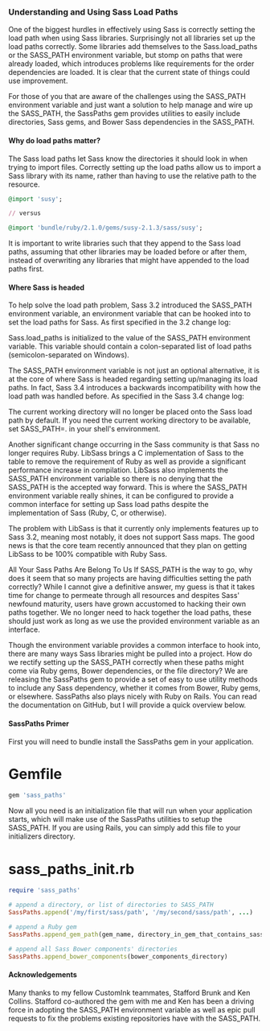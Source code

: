 
### Understanding and Using Sass Load Paths

One of the biggest hurdles in effectively using Sass is correctly setting the load path when using Sass libraries. Surprisingly not all libraries set up the load paths correctly. Some libraries add themselves to the Sass.load_paths or the SASS_PATH environment variable, but stomp on paths that were already loaded, which introduces problems like requirements for the order dependencies are loaded. It is clear that the current state of things could use improvement.

For those of you that are aware of the challenges using the SASS_PATH environment variable and just want a solution to help manage and wire up the SASS_PATH, the SassPaths gem provides utilities to easily include directories, Sass gems, and Bower Sass dependencies in the SASS_PATH.

#### Why do load paths matter?
The Sass load paths let Sass know the directories it should look in when trying to import files. Correctly setting up the load paths allow us to import a Sass library with its name, rather than having to use the relative path to the resource.

```ruby
@import 'susy';

// versus

@import 'bundle/ruby/2.1.0/gems/susy-2.1.3/sass/susy';
```
It is important to write libraries such that they append to the Sass load paths, assuming that other libraries may be loaded before or after them, instead of overwriting any libraries that might have appended to the load paths first.

#### Where Sass is headed
To help solve the load path problem, Sass 3.2 introduced the SASS_PATH environment variable, an environment variable that can be hooked into to set the load paths for Sass. As first specified in the 3.2 change log:

Sass.load_paths is initialized to the value of the SASS_PATH environment variable. This variable should contain a colon-separated list of load paths (semicolon-separated on Windows).

The SASS_PATH environment variable is not just an optional alternative, it is at the core of where Sass is headed regarding setting up/managing its load paths. In fact, Sass 3.4 introduces a backwards incompatibility with how the load path was handled before. As specified in the Sass 3.4 change log:

The current working directory will no longer be placed onto the Sass load path by default. If you need the current working directory to be available, set SASS_PATH=. in your shell's environment.

Another significant change occurring in the Sass community is that Sass no longer requires Ruby. LibSass brings a C implementation of Sass to the table to remove the requirement of Ruby as well as provide a significant performance increase in compilation. LibSass also implements the SASS_PATH environment variable so there is no denying that the SASS_PATH is the accepted way forward. This is where the SASS_PATH environment variable really shines, it can be configured to provide a common interface for setting up Sass load paths despite the implementation of Sass (Ruby, C, or otherwise).

The problem with LibSass is that it currently only implements features up to Sass 3.2, meaning most notably, it does not support Sass maps. The good news is that the core team recently announced that they plan on getting LibSass to be 100% compatible with Ruby Sass.

All Your Sass Paths Are Belong To Us
If SASS_PATH is the way to go, why does it seem that so many projects are having difficulties setting the path correctly? While I cannot give a definitive answer, my guess is that it takes time for change to permeate through all resources and despites Sass' newfound maturity, users have grown accustomed to hacking their own paths together. We no longer need to hack together the load paths, these should just work as long as we use the provided environment variable as an interface.

Though the environment variable provides a common interface to hook into, there are many ways Sass libraries might be pulled into a project. How do we rectify setting up the SASS_PATH correctly when these paths might come via Ruby gems, Bower dependencies, or the file directory? We are releasing the SassPaths gem to provide a set of easy to use utility methods to include any Sass dependency, whether it comes from Bower, Ruby gems, or elsewhere. SassPaths also plays nicely with Ruby on Rails. You can read the documentation on GitHub, but I will provide a quick overview below.

#### SassPaths Primer
First you will need to bundle install the SassPaths gem in your application.

# Gemfile
```ruby
gem 'sass_paths'
```
Now all you need is an initialization file that will run when your application starts, which will make use of the SassPaths utilities to setup the SASS_PATH. If you are using Rails, you can simply add this file to your initializers directory.

# sass_paths_init.rb
```ruby
require 'sass_paths'

# append a directory, or list of directories to SASS_PATH
SassPaths.append('/my/first/sass/path', '/my/second/sass/path', ...)

# append a Ruby gem
SassPaths.append_gem_path(gem_name, directory_in_gem_that_contains_sass)

# append all Sass Bower components' directories
SassPaths.append_bower_components(bower_components_directory)
```

#### Acknowledgements
Many thanks to my fellow CustomInk teammates, Stafford Brunk and Ken Collins. Stafford co-authored the gem with me and Ken has been a driving force in adopting the SASS_PATH environment variable as well as epic pull requests to fix the problems existing repositories have with the SASS_PATH.
